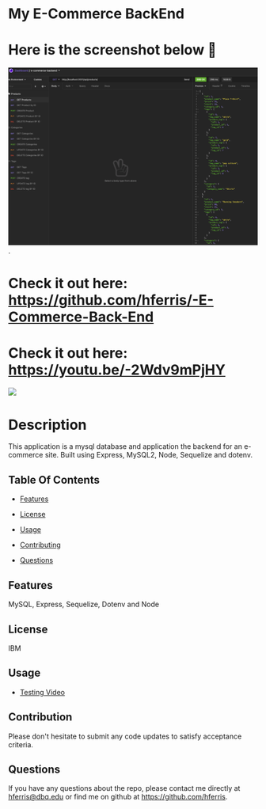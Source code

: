 #  My E-Commerce BackEnd
# Here is the screenshot below :star_struck:
![Alt text](./imgs/ScreenShot.png?raw=true "Screenshot").
# Check it out here: https://github.com/hferris/-E-Commerce-Back-End 
# Check it out here: https://youtu.be/-2Wdv9mPjHY

<img src="https://img.shields.io/badge/License-IPL%201.0-blue.svg"></img>

# Description
This application is a mysql database and application the backend for an e-commerce site. Built using Express, MySQL2, Node, Sequelize and dotenv.

## Table Of Contents

* [Features](#features)

* [License​](#license)

* [Usage](#usage)

* [Contributing​](#contribution)

* [Questions](#questions)

## Features
MySQL, Express, Sequelize, Dotenv and Node

## License
IBM

## Usage
* [Testing Video](https://youtu.be/-2Wdv9mPjHY)

## Contribution
Please don't hesitate to submit any code updates to satisfy acceptance criteria.

## Questions
If you have any questions about the repo, please contact me directly at hferris@dbq.edu or find me on github at https://github.com/hferris.